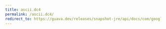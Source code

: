 ```yaml
---
title: ascii.dc4
permalink: /ascii.dc4/
redirect_to: https://guava.dev/releases/snapshot-jre/api/docs/com/google/common/base/Ascii.html#DC4
---
```

